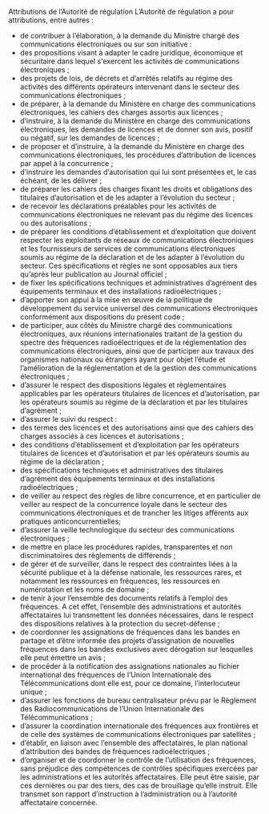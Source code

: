 Attributions de l’Autorité de régulation
L’Autorité de régulation a pour attributions, entre autres :
- de contribuer à l’élaboration, à la demande du Ministre chargé des communications électroniques ou sur son initiative :
- des propositions visant à adapter le cadre juridique, économique et sécuritaire dans lequel s'exercent les activités de communications électroniques ;
- des projets de lois, de décrets et d’arrêtés relatifs au régime des activités des différents opérateurs intervenant dans le secteur des communications électroniques ;
- de préparer, à la demande du Ministère en charge des communications électroniques, les cahiers des charges assortis aux licences ;
- d’instruire, à la demande du Ministère en charge des communications électroniques, les demandes de licences et de donner son avis, positif ou négatif, sur les demandes de licences ;
- de proposer et d’instruire, à la demande du Ministère en charge des communications électroniques, les procédures d’attribution de licences par appel à la concurrence ;
- d’instruire les demandes d’autorisation qui lui sont présentées et, le cas échéant, de les délivrer ;
- de préparer les cahiers des charges fixant les droits et obligations des titulaires d’autorisation et de les adapter à l’évolution du secteur ;
- de recevoir les déclarations préalables pour les activités de communications électroniques ne relevant pas du régime des licences ou des autorisations ;
- de préparer les conditions d’établissement et d’exploitation que doivent respecter les exploitants de réseaux de communications électroniques et les fournisseurs de services de communications électroniques soumis au régime de la déclaration et de les adapter à l’évolution du secteur. Ces spécifications et règles ne sont opposables aux tiers qu’après leur publication au Journal officiel ;
- de fixer les spécifications techniques et administratives d’agrément des équipements terminaux et des installations radioélectriques ;
- d’apporter son appui à la mise en œuvre de la politique de développement du service universel des communications électroniques conformément aux dispositions du présent code ;
- de participer, aux côtés du Ministre chargé des communications électroniques, aux réunions internationales traitant de la gestion du spectre des fréquences radioélectriques et de la réglementation des communications électroniques, ainsi que de participer aux travaux des organismes nationaux ou étrangers ayant pour objet l’étude et l’amélioration de la réglementation et de la gestion des communications électroniques ;
- d’assurer le respect des dispositions légales et règlementaires applicables par les opérateurs titulaires de licences et d’autorisation, par les opérateurs soumis au régime de la déclaration et par les titulaires d’agrément ;
- d’assurer le suivi du respect :
- des termes des licences et des autorisations ainsi que des cahiers des charges associés à ces licences et autorisations ;
- des conditions d’établissement et d’exploitation par les opérateurs titulaires de licences et d’autorisation et par les opérateurs soumis au régime de la déclaration ;
- des spécifications techniques et administratives des titulaires d’agrément des équipements terminaux et des installations radioélectriques ;
- de veiller au respect des règles de libre concurrence, et en particulier de veiller au respect de la concurrence loyale dans   le   secteur   des   communications   électroniques   et   de   trancher   les   litiges   afférents   aux   pratiques anticoncurrentielles;
- d’assurer la veille technologique du secteur des communications électroniques ;
- de mettre en place les procédures rapides, transparentes et non discriminatoires des règlements de différends ;
- de gérer et de surveiller, dans le respect des contraintes liées à la sécurité publique et à la défense nationale, les ressources rares, et notamment les ressources en fréquences, les ressources en numérotation et les noms de domaine ;
- de tenir à jour l’ensemble des documents relatifs à l’emploi des fréquences.  A cet effet, l’ensemble des administrations et autorités affectataires lui transmettent les données nécessaires, dans le respect des dispositions relatives à la protection du secret-défense ;
- de coordonner les assignations de fréquences dans les bandes en partage et d’être informée des projets d’assignation de nouvelles fréquences dans les bandes exclusives avec dérogation sur lesquelles elle peut émettre un avis ;
- de procéder à  la  notification  des  assignations  nationales  au  fichier  international des  fréquences  de  l’Union Internationale des Télécommunications dont elle est, pour ce domaine, l’interlocuteur unique ;
- d’assurer les fonctions de bureau centralisateur prévu par le Règlement des Radiocommunications de l’Union Internationale des Télécommunications ;
- d’assurer la coordination internationale des fréquences aux frontières et de celle des systèmes de communications électroniques par satellites ;
- d’établir, en liaison avec l’ensemble des affectataires, le plan national d’attribution des bandes de fréquences radioélectriques ;
- d’organiser et de coordonner le contrôle de l’utilisation des fréquences, sans préjudice des compétences de contrôles spécifiques exercées par les administrations et les autorités affectataires. Elle peut être saisie, par ces dernières ou par des tiers, des cas de brouillage qu’elle instruit. Elle transmet son rapport d’instruction à l’administration ou à l’autorité affectataire concernée.